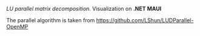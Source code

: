 *LU parallel matrix decomposition.* Visualization on **.NET MAUI**

The parallel algorithm is taken from https://github.com/LShun/LUDParallel-OpenMP
